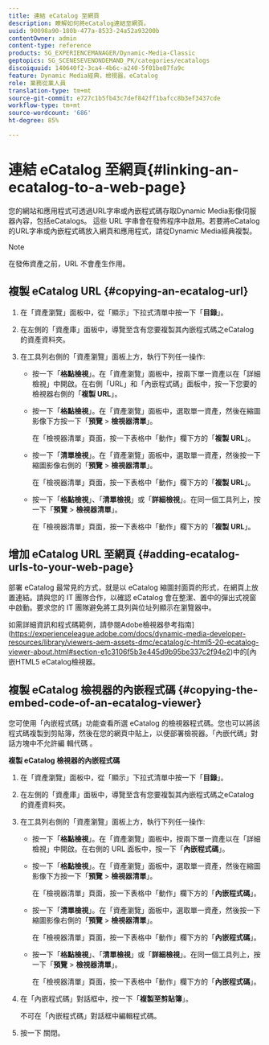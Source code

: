 ```yaml
---
title: 連結 eCatalog 至網頁
description: 瞭解如何將eCatalog連結至網頁。
uuid: 90098a90-180b-477a-8533-24a52a93200b
contentOwner: admin
content-type: reference
products: SG_EXPERIENCEMANAGER/Dynamic-Media-Classic
geptopics: SG_SCENESEVENONDEMAND_PK/categories/ecatalogs
discoiquuid: 140640f2-3ca4-4b6c-a240-5f01be87fa9c
feature: Dynamic Media經典，檢視器，eCatalog
role: 業務從業人員
translation-type: tm+mt
source-git-commit: e727c1b5fb43c7def842ff1bafcc8b3ef3437cde
workflow-type: tm+mt
source-wordcount: '686'
ht-degree: 85%

---
```



# 連結 eCatalog 至網頁{#linking-an-ecatalog-to-a-web-page}

您的網站和應用程式可透過URL字串或內嵌程式碼存取Dynamic Media影像伺服器內容，包括eCatalogs。 這些 URL 字串會在發佈程序中啟用。若要將eCatalog的URL字串或內嵌程式碼放入網頁和應用程式，請從Dynamic Media經典複製。

>[!NOTE]
>
>在發佈資產之前，URL 不會產生作用。

## 複製 eCatalog URL {#copying-an-ecatalog-url}

1. 在「資產瀏覽」面板中，從「顯示」下拉式清單中按一下「**目錄**」。
1. 在左側的「資產庫」面板中，導覽至含有您要複製其內嵌程式碼之eCatalog 的資產資料夾。
1. 在工具列右側的「資產瀏覽」面板上方，執行下列任一操作:

   * 按一下「**格點檢視**」。在「資產瀏覽」面板中，按兩下單一資產以在「詳細檢視」中開啟。在右側「URL」和「內嵌程式碼」面板中，按一下您要的檢視器右側的「**複製 URL**」。
   * 按一下「**格點檢視**」。在「資產瀏覽」面板中，選取單一資產，然後在縮圖影像下方按一下「**預覽** > **檢視器清單**」。

      在「檢視器清單」頁面，按一下表格中「動作」欄下方的「**複製 URL**」。

   * 按一下「**清單檢視**」。在「資產瀏覽」面板中，選取單一資產，然後按一下縮圖影像右側的「**預覽** > **檢視器清單**」。

      在「檢視器清單」頁面，按一下表格中「動作」欄下方的「**複製 URL**」。

   * 按一下「**格點檢視**」、「**清單檢視**」或「**詳細檢視**」。在同一個工具列上，按一下「**預覽** > **檢視器清單**」。

      在「檢視器清單」頁面，按一下表格中「動作」欄下方的「**複製 URL**」。

## 增加 eCatalog URL 至網頁  {#adding-ecatalog-urls-to-your-web-page}

部署 eCatalog 最常見的方式，就是以 eCatalog 縮圖封面頁的形式，在網頁上放置連結。請與您的 IT 團隊合作，以確認 eCatalog 會在整潔、置中的彈出式視窗中啟動。要求您的 IT 團隊避免將工具列與位址列顯示在瀏覽器中。

如需詳細資訊和程式碼範例，請參閱Adobe檢視器參考指南](https://experienceleague.adobe.com/docs/dynamic-media-developer-resources/library/viewers-aem-assets-dmc/ecatalog/c-html5-20-ecatalog-viewer-about.html#section-e1c3106f5b3e445d9b95be337c2f94e2)中的[內嵌HTML5 eCatalog檢視器。

## 複製 eCatalog 檢視器的內嵌程式碼 {#copying-the-embed-code-of-an-ecatalog-viewer}

您可使用「內嵌程式碼」功能查看所選 eCatalog 的檢視器程式碼。您也可以將該程式碼複製到剪貼簿，然後在您的網頁中貼上，以便部署檢視器。「內嵌代碼」對話方塊中不允許編 輯代碼 。

**複製 eCatalog 檢視器的內嵌程式碼**

1. 在「資產瀏覽」面板中，從「顯示」下拉式清單中按一下「**目錄**」。
1. 在左側的「資產庫」面板中，導覽至含有您要複製其內嵌程式碼之eCatalog 的資產資料夾。
1. 在工具列右側的「資產瀏覽」面板上方，執行下列任一操作:

   * 按一下「**格點檢視**」。在「資產瀏覽」面板中，按兩下單一資產以在「詳細檢視」中開啟。在右側的 URL 面板中，按一下「**內嵌程式碼**」。
   * 按一下「**格點檢視**」。在「資產瀏覽」面板中，選取單一資產，然後在縮圖影像下方按一下「**預覽** > **檢視器清單**」。

      在「檢視器清單」頁面，按一下表格中「動作」欄下方的「**內嵌程式碼**」。

   * 按一下「**清單檢視**」。在「資產瀏覽」面板中，選取單一資產，然後按一下縮圖影像右側的「**預覽** > **檢視器清單**」。

      在「檢視器清單」頁面，按一下表格中「動作」欄下方的「**內嵌程式碼**」。

   * 按一下「**格點檢視**」、「**清單檢視**」或「**詳細檢視**」。在同一個工具列上，按一下「**預覽** > **檢視器清單**」。

      在「檢視器清單」頁面，按一下表格中「動作」欄下方的「**內嵌程式碼**」。

1. 在「內嵌程式碼」對話框中，按一下「**複製至剪貼簿**」。

   不可在「內嵌程式碼」對話框中編輯程式碼。

1. 按一下 關閉。

